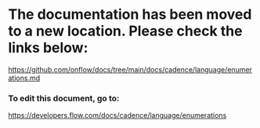 # The documentation has been moved to a new location. Please check the links below:

https://github.com/onflow/docs/tree/main/docs/cadence/language/enumerations.md

### To edit this document, go to:

https://developers.flow.com/docs/cadence/language/enumerations

